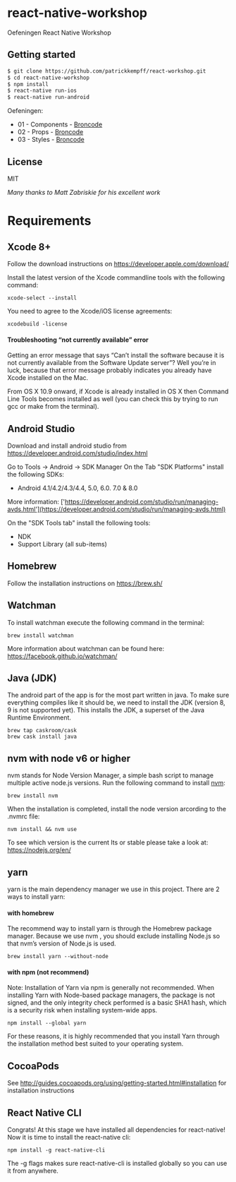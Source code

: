 # react-native-workshop

Oefeningen React Native Workshop

## Getting started

```bash
$ git clone https://github.com/patrickkempff/react-workshop.git
$ cd react-native-workshop
$ npm install
$ react-native run-ios
$ react-native run-android
```

Oefeningen:

- 01 - Components - [Broncode](https://github.com/patrickkempff/react-workshop-for-react-native/blob/master/oefeningen/01/index.js)
- 02 - Props - [Broncode](https://github.com/patrickkempff/react-workshop-for-react-native/blob/master/oefeningen/02/index.js)
- 03 - Styles - [Broncode](https://github.com/patrickkempff/react-workshop-for-react-native/blob/master/oefeningen/03/index.js)

## License

MIT

_Many thanks to Matt Zabriskie for his excellent work_

# Requirements

## Xcode 8+

Follow the download instructions on https://developer.apple.com/download/

Install the latest version of the Xcode commandline tools with the following command:

```
xcode-select --install
```
You need to agree to the Xcode/iOS license agreements:
```
xcodebuild -license
```

#### Troubleshooting “not currently available” error
Getting an error message that says “Can’t install the software because it is not currently available from the Software Update server”? Well you’re in luck, because that error message probably indicates you already have Xcode installed on the Mac.

From OS X 10.9 onward, if Xcode is already installed in OS X then Command Line Tools becomes installed as well (you can check this by trying to run gcc or make from the terminal).

## Android Studio

Download and install android studio from https://developer.android.com/studio/index.html

Go to Tools -> Android -> SDK Manager
On the Tab "SDK Platforms" install the following SDKs:
- Android 4.1/4.2/4.3/4.4, 5.0, 6.0. 7.0 & 8.0

More information: ['https://developer.android.com/studio/run/managing-avds.html'](https://developer.android.com/studio/run/managing-avds.html)

On the "SDK Tools tab" install the following tools:
- NDK
- Support Library (all sub-items)

## Homebrew

Follow the installation instructions on https://brew.sh/

## Watchman

To install watchman execute the following command in the terminal:
```
brew install watchman
```

More information about watchman can be found here: https://facebook.github.io/watchman/

## Java (JDK)
The android part of the app is for the most part written in java. To make sure everything compiles like it should be, we need to install the JDK (version 8, 9 is not supported yet). This installs the JDK, a superset of the Java Runtime Environment.

```
brew tap caskroom/cask
brew cask install java
```

## nvm with node v6 or higher

nvm stands for Node Version Manager, a simple bash script to manage multiple active node.js versions. Run the following command to install [nvm](https://github.com/creationix/nvm):
```
brew install nvm
```
When the installation is completed, install the node version arcording to the .nvmrc file:
```
nvm install && nvm use
```
To see which version is the current lts or stable please take a look at: https://nodejs.org/en/

## yarn
yarn is the main dependency manager we use in this project. There are 2 ways to install yarn:

#### with homebrew
The recommend way to install yarn is through the Homebrew package manager. Because we use nvm , you should exclude installing Node.js so that nvm’s version of Node.js is used.

```
brew install yarn --without-node
```


#### with npm (not recommend)
Note: Installation of Yarn via npm is generally not recommended. When installing Yarn with Node-based package managers, the package is not signed, and the only integrity check performed is a basic SHA1 hash, which is a security risk when installing system-wide apps.

```
npm install --global yarn
```

For these reasons, it is highly recommended that you install Yarn through the installation method best suited to your operating system.

## CocoaPods

 See http://guides.cocoapods.org/using/getting-started.html#installation for installation instructions

## React Native CLI

Congrats! At this stage we have installed all dependencies for react-native! Now it is time
to install the react-native cli:

```
npm install -g react-native-cli
```

The -g flags makes sure react-native-cli is installed globally so you can use it from anywhere.
